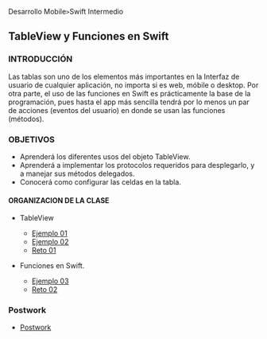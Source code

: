 
Desarrollo Mobile` > `Swift Intermedio

## TableView y Funciones en Swift

### INTRODUCCIÓN

Las tablas son uno de los elementos más importantes en la Interfaz de usuario de cualquier aplicación, no importa si es web, móbile o desktop. Por otra parte, el uso de las funciones en Swift es prácticamente la base de la programación, pues hasta el app más sencilla tendrá por lo menos un par de acciones (eventos del usuario) en donde se usan las funciones (métodos). 

### OBJETIVOS 

- Aprenderá los diferentes usos del objeto TableView.
- Aprenderá a implementar los protocolos requeridos para desplegarlo, y a manejar sus métodos delegados.
- Conocerá como configurar las celdas en la tabla.

#### ORGANIZACION DE LA CLASE 

- TableView
  - [Ejemplo 01](Ejemplo-01)
  - [Ejemplo 02](Ejemplo-02)
  - [Reto 01](Reto-01)
- Funciones en Swift.

	- [Ejemplo 03](Ejemplo-03)
	- [Reto 02](Reto-02)


### Postwork

- [Postwork](Postwork)

